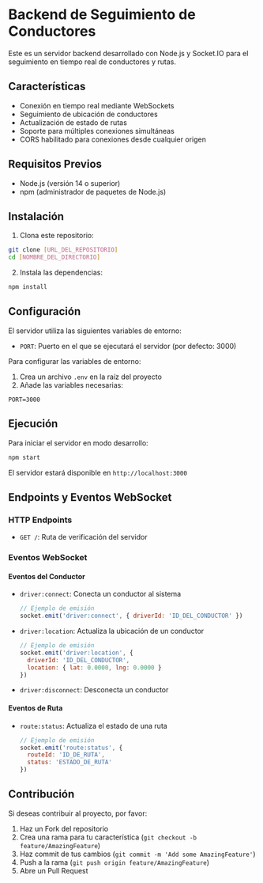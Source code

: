 # Backend de Seguimiento de Conductores

Este es un servidor backend desarrollado con Node.js y Socket.IO para el seguimiento en tiempo real de conductores y rutas.

## Características

- Conexión en tiempo real mediante WebSockets
- Seguimiento de ubicación de conductores
- Actualización de estado de rutas
- Soporte para múltiples conexiones simultáneas
- CORS habilitado para conexiones desde cualquier origen

## Requisitos Previos

- Node.js (versión 14 o superior)
- npm (administrador de paquetes de Node.js)

## Instalación

1. Clona este repositorio:
```bash
git clone [URL_DEL_REPOSITORIO]
cd [NOMBRE_DEL_DIRECTORIO]
```

2. Instala las dependencias:
```bash
npm install
```

## Configuración

El servidor utiliza las siguientes variables de entorno:
- `PORT`: Puerto en el que se ejecutará el servidor (por defecto: 3000)

Para configurar las variables de entorno:
1. Crea un archivo `.env` en la raíz del proyecto
2. Añade las variables necesarias:
```
PORT=3000
```

## Ejecución

Para iniciar el servidor en modo desarrollo:
```bash
npm start
```

El servidor estará disponible en `http://localhost:3000`

## Endpoints y Eventos WebSocket

### HTTP Endpoints
- `GET /`: Ruta de verificación del servidor

### Eventos WebSocket

#### Eventos del Conductor
- `driver:connect`: Conecta un conductor al sistema
  ```javascript
  // Ejemplo de emisión
  socket.emit('driver:connect', { driverId: 'ID_DEL_CONDUCTOR' })
  ```

- `driver:location`: Actualiza la ubicación de un conductor
  ```javascript
  // Ejemplo de emisión
  socket.emit('driver:location', { 
    driverId: 'ID_DEL_CONDUCTOR',
    location: { lat: 0.0000, lng: 0.0000 }
  })
  ```

- `driver:disconnect`: Desconecta un conductor

#### Eventos de Ruta
- `route:status`: Actualiza el estado de una ruta
  ```javascript
  // Ejemplo de emisión
  socket.emit('route:status', {
    routeId: 'ID_DE_RUTA',
    status: 'ESTADO_DE_RUTA'
  })
  ```

## Contribución

Si deseas contribuir al proyecto, por favor:
1. Haz un Fork del repositorio
2. Crea una rama para tu característica (`git checkout -b feature/AmazingFeature`)
3. Haz commit de tus cambios (`git commit -m 'Add some AmazingFeature'`)
4. Push a la rama (`git push origin feature/AmazingFeature`)
5. Abre un Pull Request 